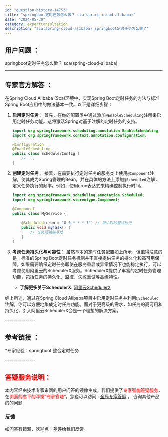 ```yaml
---
id: "question-history-14753"
title: "springboot定时任务怎么做？ sca(spring-cloud-alibaba)"
date: "2024-05-30"
category: expertConsultation
description: "sca(spring-cloud-alibaba) springboot定时任务怎么做？"
---
```


## 用户问题 ： 
 springboot定时任务怎么做？ sca(spring-cloud-alibaba) 

---------------
## 专家官方解答 ：

在Spring Cloud Alibaba (Sca)环境中，实现Spring Boot定时任务的方法与标准Spring Boot应用中的做法基本一致。以下是详细步骤：

1. **启用定时任务**：
   首先，在你的配置类中通过添加`@EnableScheduling`注解来启用定时任务功能。这将激活Spring对基于注解的定时任务的支持。

   ```java
   import org.springframework.scheduling.annotation.EnableScheduling;
   import org.springframework.context.annotation.Configuration;

   @Configuration
   @EnableScheduling
   public class SchedulerConfig {
       // ...
   }
   ```

2. **创建定时任务**：
   接着，在需要执行定时任务的服务类上使用`@Component`注解，使其成为Spring管理的Bean。并在具体的方法上添加`@Scheduled`注解，定义任务执行的频率。例如，使用cron表达式来精确控制执行时间。

   ```java
   import org.springframework.scheduling.annotation.Scheduled;
   import org.springframework.stereotype.Component;

   @Component
   public class MyService {

       @Scheduled(cron = "0 0 * * * ?") // 每小时的整点执行
       public void myTask() {
           // 任务逻辑编写处
       }
   }
   ```

3. **考虑任务持久化与可靠性**：
   虽然基本的定时任务配置如上所示，但值得注意的是，标准的Spring Boot定时任务机制并不直接提供任务的持久化和高可用保障。如果需要确保定时任务即使在服务重启或异常情况下也能稳定执行，可以考虑使用阿里云的SchedulerX服务。SchedulerX提供了丰富的定时任务管理功能，包括任务的持久化、监控、失败重试等高级特性。

   - **了解更多关于SchedulerX**: [阿里云SchedulerX](https://www.aliyun.com/aliware/schedulerx)

综上所述，通过在Spring Cloud Alibaba项目中启用定时任务并利用`@Scheduled`注解，你可以方便地集成定时任务功能。而对于更高级的需求，如任务的高可用和持久化，引入阿里云SchedulerX会是一个理想的解决方案。


<font color="#949494">---------------</font> 


## 参考链接 ：

*专家经验：springboot 整合定时任务 


 <font color="#949494">---------------</font> 
 


## <font color="#FF0000">答疑服务说明：</font> 

本内容经由技术专家审阅的用户问答的镜像生成，我们提供了<font color="#FF0000">专家智能答疑服务</font>，在<font color="#FF0000">页面的右下的浮窗”专家答疑“</font>。您也可以访问 : [全局专家答疑](https://opensource.alibaba.com/chatBot) 。 咨询其他产品的的问题

### 反馈
如问答有错漏，欢迎点：[差评](https://ai.nacos.io/user/feedbackByEnhancerGradePOJOID?enhancerGradePOJOId=14754)给我们反馈。
